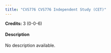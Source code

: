 ```yaml
---
title: "CVS776 CVS776 Independent Study (CET)"
---
```

**Credits:** 3 (0-0-6)

#### Description
No description available.